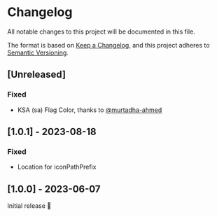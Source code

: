 # Changelog
All notable changes to this project will be documented in this file.

The format is based on [Keep a Changelog](https://keepachangelog.com/en/1.0.0/),
and this project adheres to [Semantic Versioning](https://semver.org/spec/v2.0.0.html).

## [Unreleased]

### Fixed
- KSA (sa) Flag Color, thanks to [@murtadha-ahmed](https://github.com/murtadha-ahmed)

## [1.0.1] - 2023-08-18
### Fixed
- Location for iconPathPrefix

## [1.0.0] - 2023-06-07
Initial release 🎉
